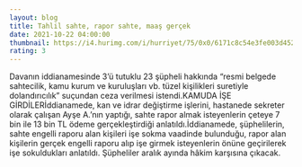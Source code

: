 ```yaml
--- 
layout: blog
title: Tahlil sahte, rapor sahte, maaş gerçek
date: 2021-10-22 04:00:00
thumbnail: https://i4.hurimg.com/i/hurriyet/75/0x0/6171c8c54e3fe003d452930f.jpg
rating: 3
---
```

Davanın iddianamesinde 3’ü tutuklu 23 şüpheli hakkında “resmi belgede sahtecilik, kamu kurum ve kuruluşları vb. tüzel kişilikleri suretiyle dolandırıcılık” suçundan ceza verilmesi istendi.KAMUDA İŞE GİRDİLERİddianamede, kan ve idrar değiştirme işlerini, hastanede sekreter olarak çalışan Ayşe A.’nın yaptığı, sahte rapor almak isteyenlerin çeteye 7 bin ile 13 bin TL ödeme gerçekleştirdiği anlatıldı.İddianamede, şüphelilerin, sahte engelli raporu alan kişileri işe sokma vaadinde bulunduğu, rapor alan kişilerin gerçek engelli raporu alıp işe girmek isteyenlerin önüne geçirilerek işe sokuldukları anlatıldı. Şüpheliler aralık ayında hâkim karşısına çıkacak.
